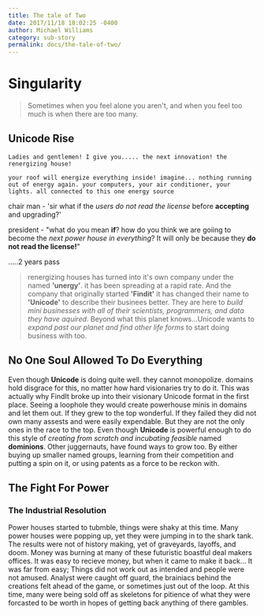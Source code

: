 ```yaml
---
title: The tale of Two
date: 2017/11/18 18:02:25 -0400
author: Michael Williams
category: sub-story
permalink: docs/the-tale-of-two/
---
```

# Singularity

> Sometimes when you feel alone you aren't, and when you feel too much is when there are too many.

## Unicode Rise

`Ladies and gentlemen! I give you..... the next innovation! the renergizing house!`

`your roof will energize everything inside! imagine... nothing running out of energy again. your computers, your air conditioner, your lights. all connected to this one energy source`

chair man - 'sir what if the _users do not read the license_ before **accepting** and upgrading?'

president - "what do you mean **if**? how do you think we are goiing to become the _next power house in everything_? It will only be because they **do not read the license!**"

.....2 years pass

> renergizing houses has turned into it's own company under the named **'unergy'**. it has been spreading at a rapid rate. And the company that originally started **'Findit'** it has changed their name to **'Unicode'** to describe their businees better. They are here to _build mini businesses with all of their scientists, programmers, and data they have aquired_. Beyond what this planet knows...Unicode wants to _expand past our planet and find other life forms_ to start doing business with too.

## No One Soul Allowed To Do Everything

Even though **Unicode** is doing quite well. they cannot monopolize. domains hold disgrace for this, no matter how hard visionaries try to do it. This was actually why FindIt broke up into their visionary Unicode format in the first place. Seeing a loophole they would create powerhouse minis in domains and let them out. If they grew to the top wonderful. If they failed they did not own many assests and were easily expendable. But they are not the only ones in the race to the top. Even though **Unicode** is powerful enough to do this style of _creating from scratch and incubating feasible_ named **dominions**. Other juggernauts, have found ways to grow too. By either buying up smaller named groups, learning from their competition and putting a spin on it, or using patents as a force to be reckon with.

## The Fight For Power

### The Industrial Resolution

Power houses started to tubmble, things were shaky at this time. Many power houses were popping up, yet they were jumping in to the shark tank. The results were not of history making, yet of graveyards, layoffs, and doom. Money was burning at many of these futuristic boastful deal makers offices. It was easy to recieve money, but when it came to make it back... It was far from easy; Things did not work out as intended and people were not amused. Analyst were caught off guard, the brainiacs behind the creations felt ahead of the game, or sometimes just out of the loop. At this time, many were being sold off as skeletons for pitience of what they were forcasted to be worth in hopes of getting back anything of there gambles.

 

   
